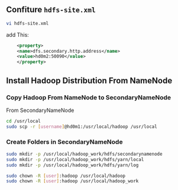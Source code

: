 
## Confiture ```hdfs-site.xml```

```sh
vi hdfs-site.xml
```

add This: 
```xml
    <property>
    <name>dfs.secondary.http.address</name>
    <value>hd0m2:50090</value>
    </property>
```

## Install Hadoop Distribution From NameNode

### Copy Hadoop From NameNode to SecondaryNameNode

From SecondaryNameNode

```sh
cd /usr/local
sudo scp -r [username]@hd0m1:/usr/local/hadoop /usr/local
```

### Create Folders in SecondaryNameNode
```sh
sudo mkdir -p /usr/local/hadoop_work/hdfs/secondarynamenode
sudo mkdir -p /usr/local/hadoop_work/hdfs/yarn/local
sudo mkdir -p /usr/local/hadoop_work/hdfs/yarn/log

sudo chown -R [user]:hadoop /usr/local/hadoop
sudo chown -R [user]:hadoop /usr/local/hadoop_work
```
